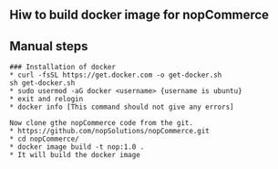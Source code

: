 Hiw to build docker image for nopCommerce
----------------------------------------

## Manual steps
```
### Installation of docker
* curl -fsSL https://get.docker.com -o get-docker.sh
sh get-docker.sh
* sudo usermod -aG docker <username> {username is ubuntu}
* exit and relogin
* docker info [This command should not give any errors]
```

```
Now clone gthe nopCommerce code from the git.
* https://github.com/nopSolutions/nopCommerce.git
* cd nopCommerce/
* docker image build -t nop:1.0 .
* It will build the docker image
```



